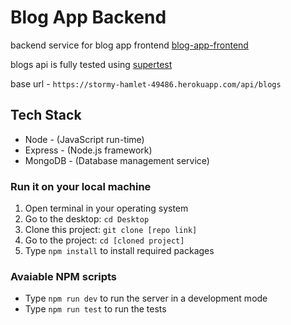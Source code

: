 # Blog App Backend

backend service for blog app frontend [blog-app-frontend](https://github.com/Akaki16/Blog-App-Frontend)

blogs api is fully tested using [supertest](https://www.npmjs.com/package/supertest)

base url - `https://stormy-hamlet-49486.herokuapp.com/api/blogs`

## Tech Stack

* Node - (JavaScript run-time)
* Express - (Node.js framework)
* MongoDB - (Database management service)

### Run it on your local machine

1) Open terminal in your operating system
2) Go to the desktop: `cd Desktop`
3) Clone this project: `git clone [repo link]`
4) Go to the project: `cd [cloned project]`
5) Type `npm install` to install required packages

### Avaiable NPM scripts

* Type `npm run dev` to run the server in a development mode
* Type `npm run test` to run the tests

